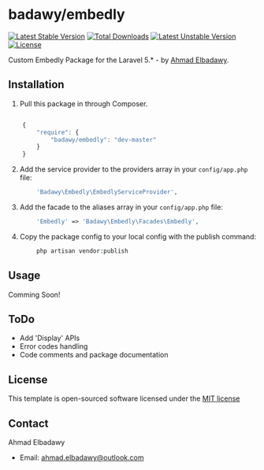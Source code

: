 badawy/embedly
================
[![Latest Stable Version](https://poser.pugx.org/badawy/embedly/v/stable)](https://packagist.org/packages/badawy/embedly) [![Total Downloads](https://poser.pugx.org/badawy/embedly/downloads)](https://packagist.org/packages/badawy/embedly) [![Latest Unstable Version](https://poser.pugx.org/badawy/embedly/v/unstable)](https://packagist.org/packages/badawy/embedly) [![License](https://poser.pugx.org/badawy/embedly/license)](https://packagist.org/packages/badawy/embedly)

Custom Embedly Package for the Laravel 5.*  - by [Ahmad Elbadawy](https://github.com/elbadawy).



## Installation

1) Pull this package in through Composer.

```js

    {
        "require": {
            "badawy/embedly": "dev-master"
        }
    }

```

2) Add the service provider to the providers array in your `config/app.php` file:

```php
        'Badawy\Embedly\EmbedlyServiceProvider',
```

3) Add the facade to the aliases array in your `config/app.php` file:

```php
        'Embedly' => 'Badawy\Embedly\Facades\Embedly',
```

4) Copy the package config to your local config with the publish command:

```php
        php artisan vendor:publish
```



## Usage



Comming Soon!



## ToDo

- Add 'Display' APIs
- Error codes handling
- Code comments and package documentation


## License

This template is open-sourced software licensed under the [MIT license](http://opensource.org/licenses/MIT)




## Contact

Ahmad Elbadawy

- Email: ahmad.elbadawy@outlook.com
